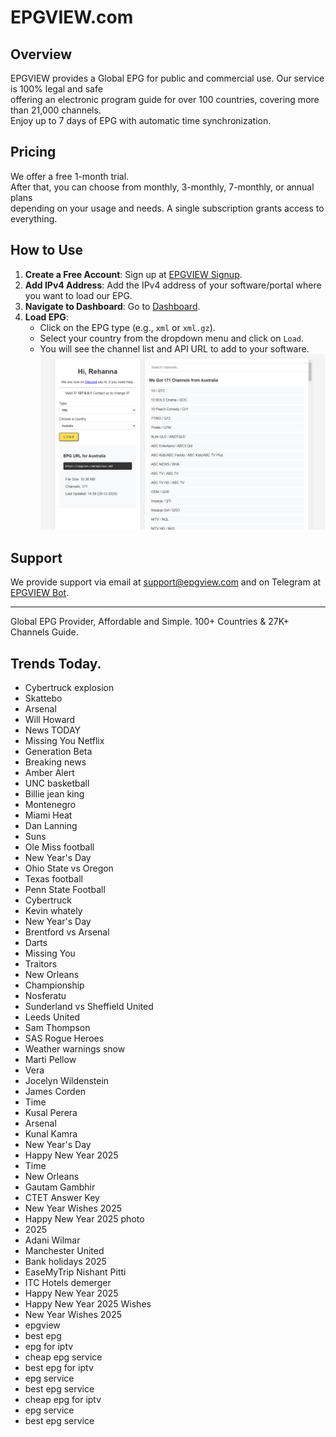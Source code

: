 # EPGVIEW.com



## Overview
EPGVIEW provides a Global EPG for public and commercial use. Our service is 100% legal and safe\
offering an electronic program guide for over 100 countries, covering more than 21,000 channels.\
Enjoy up to 7 days of EPG with automatic time synchronization.

## Pricing
We offer a free 1-month trial. \
After that, you can choose from monthly, 3-monthly, 7-monthly, or annual plans \
depending on your usage and needs. A single subscription grants access to everything.

## How to Use
1. **Create a Free Account**: Sign up at [EPGVIEW Signup](https://epgview.com/signup.php).
2. **Add IPv4 Address**: Add the IPv4 address of your software/portal where you want to load our EPG.
3. **Navigate to Dashboard**: Go to [Dashboard](https://epgview.com/dashboard.php).
4. **Load EPG**:
   - Click on the EPG type (e.g., `xml` or `xml.gz`).
   - Select your country from the dropdown menu and click on `Load`.
   - You will see the channel list and API URL to add to your software.
![EPGVIEW](img/dashboard.png)
## Support
We provide support via email at [support@epgview.com](mailto:support@epgview.com) and on Telegram at [EPGVIEW Bot](https://t.me/epgview_bot).

---

Global EPG Provider, Affordable and Simple. 100+ Countries & 27K+ Channels Guide.

## Trends Today.

- Cybertruck explosion
- Skattebo
- Arsenal
- Will Howard
- News TODAY
- Missing You Netflix
- Generation Beta
- Breaking news
- Amber Alert
- UNC basketball
- Billie jean king
- Montenegro
- Miami Heat
- Dan Lanning
- Suns
- Ole Miss football
- New Year's Day
- Ohio State vs Oregon
- Texas football
- Penn State Football
- Cybertruck
- Kevin whately
- New Year's Day
- Brentford vs Arsenal
- Darts
- Missing You
- Traitors
- New Orleans
- Championship
- Nosferatu
- Sunderland vs Sheffield United
- Leeds United
- Sam Thompson
- SAS Rogue Heroes
- Weather warnings snow
- Marti Pellow
- Vera
- Jocelyn Wildenstein
- James Corden
- Time
- Kusal Perera
- Arsenal
- Kunal Kamra
- New Year's Day
- Happy New Year 2025
- Time
- New Orleans
- Gautam Gambhir
- CTET Answer Key
- New Year Wishes 2025
- Happy New Year 2025 photo
- 2025
- Adani Wilmar
- Manchester United
- Bank holidays 2025
- EaseMyTrip Nishant Pitti
- ITC Hotels demerger
- Happy New Year 2025
- Happy New Year 2025 Wishes
- New Year Wishes 2025
- epgview
- best epg
- epg for iptv
- cheap epg service
- best epg for iptv
- epg service
- best epg service
- cheap epg for iptv
- epg service
- best epg service
